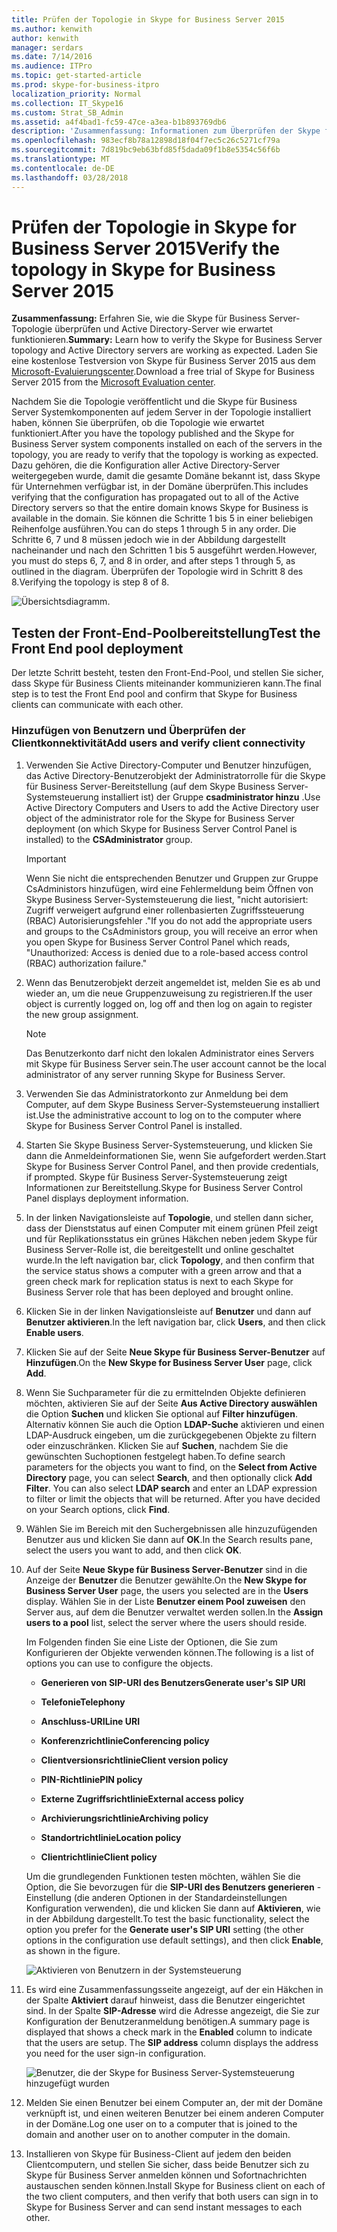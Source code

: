 ```yaml
---
title: Prüfen der Topologie in Skype for Business Server 2015
ms.author: kenwith
author: kenwith
manager: serdars
ms.date: 7/14/2016
ms.audience: ITPro
ms.topic: get-started-article
ms.prod: skype-for-business-itpro
localization_priority: Normal
ms.collection: IT_Skype16
ms.custom: Strat_SB_Admin
ms.assetid: a4f4bad1-fc59-47ce-a3ea-b1b893769db6
description: 'Zusammenfassung: Informationen zum Überprüfen der Skype für Business Server-Topologie und Active Directory-Server wie erwartet funktionieren. Laden Sie eine kostenlose Testversion von Skype für Business Server 2015 aus dem Microsoft Evaluation Center herunter: https://www.microsoft.com/evalcenter/evaluate-skype-for-business-server.'
ms.openlocfilehash: 983ecf8b78a12898d18f04f7ec5c26c5271cf79a
ms.sourcegitcommit: 7d819bc9eb63bfd85f5dada09f1b8e5354c56f6b
ms.translationtype: MT
ms.contentlocale: de-DE
ms.lasthandoff: 03/28/2018
---
```

# <a name="verify-the-topology-in-skype-for-business-server-2015"></a><span data-ttu-id="b9e7c-104">Prüfen der Topologie in Skype for Business Server 2015</span><span class="sxs-lookup"><span data-stu-id="b9e7c-104">Verify the topology in Skype for Business Server 2015</span></span>
 
<span data-ttu-id="b9e7c-105">**Zusammenfassung:** Erfahren Sie, wie die Skype für Business Server-Topologie überprüfen und Active Directory-Server wie erwartet funktionieren.</span><span class="sxs-lookup"><span data-stu-id="b9e7c-105">**Summary:** Learn how to verify the Skype for Business Server topology and Active Directory servers are working as expected.</span></span> <span data-ttu-id="b9e7c-106">Laden Sie eine kostenlose Testversion von Skype für Business Server 2015 aus dem [Microsoft-Evaluierungscenter](https://www.microsoft.com/evalcenter/evaluate-skype-for-business-server).</span><span class="sxs-lookup"><span data-stu-id="b9e7c-106">Download a free trial of Skype for Business Server 2015 from the [Microsoft Evaluation center](https://www.microsoft.com/evalcenter/evaluate-skype-for-business-server).</span></span>
  
<span data-ttu-id="b9e7c-107">Nachdem Sie die Topologie veröffentlicht und die Skype für Business Server Systemkomponenten auf jedem Server in der Topologie installiert haben, können Sie überprüfen, ob die Topologie wie erwartet funktioniert.</span><span class="sxs-lookup"><span data-stu-id="b9e7c-107">After you have the topology published and the Skype for Business Server system components installed on each of the servers in the topology, you are ready to verify that the topology is working as expected.</span></span> <span data-ttu-id="b9e7c-108">Dazu gehören, die die Konfiguration aller Active Directory-Server weitergegeben wurde, damit die gesamte Domäne bekannt ist, dass Skype für Unternehmen verfügbar ist, in der Domäne überprüfen.</span><span class="sxs-lookup"><span data-stu-id="b9e7c-108">This includes verifying that the configuration has propagated out to all of the Active Directory servers so that the entire domain knows Skype for Business is available in the domain.</span></span> <span data-ttu-id="b9e7c-109">Sie können die Schritte 1 bis 5 in einer beliebigen Reihenfolge ausführen.</span><span class="sxs-lookup"><span data-stu-id="b9e7c-109">You can do steps 1 through 5 in any order.</span></span> <span data-ttu-id="b9e7c-110">Die Schritte 6, 7 und 8 müssen jedoch wie in der Abbildung dargestellt nacheinander und nach den Schritten 1 bis 5 ausgeführt werden.</span><span class="sxs-lookup"><span data-stu-id="b9e7c-110">However, you must do steps 6, 7, and 8 in order, and after steps 1 through 5, as outlined in the diagram.</span></span> <span data-ttu-id="b9e7c-111">Überprüfen der Topologie wird in Schritt 8 des 8.</span><span class="sxs-lookup"><span data-stu-id="b9e7c-111">Verifying the topology is step 8 of 8.</span></span>
  
![Übersichtsdiagramm.](../../media/c8698b53-1282-4978-a9a6-ca3f7a778f60.png)
  
## <a name="test-the-front-end-pool-deployment"></a><span data-ttu-id="b9e7c-113">Testen der Front-End-Poolbereitstellung</span><span class="sxs-lookup"><span data-stu-id="b9e7c-113">Test the Front End pool deployment</span></span>

<span data-ttu-id="b9e7c-114">Der letzte Schritt besteht, testen den Front-End-Pool, und stellen Sie sicher, dass Skype für Business Clients miteinander kommunizieren kann.</span><span class="sxs-lookup"><span data-stu-id="b9e7c-114">The final step is to test the Front End pool and confirm that Skype for Business clients can communicate with each other.</span></span> 
  
### <a name="add-users-and-verify-client-connectivity"></a><span data-ttu-id="b9e7c-115">Hinzufügen von Benutzern und Überprüfen der Clientkonnektivität</span><span class="sxs-lookup"><span data-stu-id="b9e7c-115">Add users and verify client connectivity</span></span>

1. <span data-ttu-id="b9e7c-116">Verwenden Sie Active Directory-Computer und Benutzer hinzufügen, das Active Directory-Benutzerobjekt der Administratorrolle für die Skype für Business Server-Bereitstellung (auf dem Skype Business Server-Systemsteuerung installiert ist) der Gruppe **csadministrator hinzu** .</span><span class="sxs-lookup"><span data-stu-id="b9e7c-116">Use Active Directory Computers and Users to add the Active Directory user object of the administrator role for the Skype for Business Server deployment (on which Skype for Business Server Control Panel is installed) to the **CSAdministrator** group.</span></span>
    
    > [!IMPORTANT]
    > <span data-ttu-id="b9e7c-117">Wenn Sie nicht die entsprechenden Benutzer und Gruppen zur Gruppe CsAdministors hinzufügen, wird eine Fehlermeldung beim Öffnen von Skype Business Server-Systemsteuerung die liest, "nicht autorisiert: Zugriff verweigert aufgrund einer rollenbasierten Zugriffssteuerung (RBAC) Autorisierungsfehler ."</span><span class="sxs-lookup"><span data-stu-id="b9e7c-117">If you do not add the appropriate users and groups to the CsAdministors group, you will receive an error when you open Skype for Business Server Control Panel which reads, "Unauthorized: Access is denied due to a role-based access control (RBAC) authorization failure."</span></span> 
  
2. <span data-ttu-id="b9e7c-118">Wenn das Benutzerobjekt derzeit angemeldet ist, melden Sie es ab und wieder an, um die neue Gruppenzuweisung zu registrieren.</span><span class="sxs-lookup"><span data-stu-id="b9e7c-118">If the user object is currently logged on, log off and then log on again to register the new group assignment.</span></span>
    
    > [!NOTE]
    > <span data-ttu-id="b9e7c-119">Das Benutzerkonto darf nicht den lokalen Administrator eines Servers mit Skype für Business Server sein.</span><span class="sxs-lookup"><span data-stu-id="b9e7c-119">The user account cannot be the local administrator of any server running Skype for Business Server.</span></span> 
  
3. <span data-ttu-id="b9e7c-120">Verwenden Sie das Administratorkonto zur Anmeldung bei dem Computer, auf dem Skype Business Server-Systemsteuerung installiert ist.</span><span class="sxs-lookup"><span data-stu-id="b9e7c-120">Use the administrative account to log on to the computer where Skype for Business Server Control Panel is installed.</span></span>
    
4. <span data-ttu-id="b9e7c-121">Starten Sie Skype Business Server-Systemsteuerung, und klicken Sie dann die Anmeldeinformationen Sie, wenn Sie aufgefordert werden.</span><span class="sxs-lookup"><span data-stu-id="b9e7c-121">Start Skype for Business Server Control Panel, and then provide credentials, if prompted.</span></span> <span data-ttu-id="b9e7c-122">Skype für Business Server-Systemsteuerung zeigt Informationen zur Bereitstellung.</span><span class="sxs-lookup"><span data-stu-id="b9e7c-122">Skype for Business Server Control Panel displays deployment information.</span></span>
    
5. <span data-ttu-id="b9e7c-123">In der linken Navigationsleiste auf **Topologie**, und stellen dann sicher, dass der Dienststatus auf einen Computer mit einem grünen Pfeil zeigt und für Replikationsstatus ein grünes Häkchen neben jedem Skype für Business Server-Rolle ist, die bereitgestellt und online geschaltet wurde.</span><span class="sxs-lookup"><span data-stu-id="b9e7c-123">In the left navigation bar, click **Topology**, and then confirm that the service status shows a computer with a green arrow and that a green check mark for replication status is next to each Skype for Business Server role that has been deployed and brought online.</span></span> 
    
6. <span data-ttu-id="b9e7c-124">Klicken Sie in der linken Navigationsleiste auf **Benutzer** und dann auf **Benutzer aktivieren**.</span><span class="sxs-lookup"><span data-stu-id="b9e7c-124">In the left navigation bar, click **Users**, and then click **Enable users**.</span></span> 
    
7. <span data-ttu-id="b9e7c-125">Klicken Sie auf der Seite **Neue Skype für Business Server-Benutzer** auf **Hinzufügen**.</span><span class="sxs-lookup"><span data-stu-id="b9e7c-125">On the **New Skype for Business Server User** page, click **Add**.</span></span>
    
8. <span data-ttu-id="b9e7c-p105">Wenn Sie Suchparameter für die zu ermittelnden Objekte definieren möchten, aktivieren Sie auf der Seite **Aus Active Directory auswählen** die Option **Suchen** und klicken Sie optional auf **Filter hinzufügen**. Alternativ können Sie auch die Option **LDAP-Suche** aktivieren und einen LDAP-Ausdruck eingeben, um die zurückgegebenen Objekte zu filtern oder einzuschränken. Klicken Sie auf **Suchen**, nachdem Sie die gewünschten Suchoptionen festgelegt haben.</span><span class="sxs-lookup"><span data-stu-id="b9e7c-p105">To define search parameters for the objects you want to find, on the **Select from Active Directory** page, you can select **Search**, and then optionally click **Add Filter**. You can also select **LDAP search** and enter an LDAP expression to filter or limit the objects that will be returned. After you have decided on your Search options, click **Find**.</span></span>
    
9. <span data-ttu-id="b9e7c-129">Wählen Sie im Bereich mit den Suchergebnissen alle hinzuzufügenden Benutzer aus und klicken Sie dann auf **OK**.</span><span class="sxs-lookup"><span data-stu-id="b9e7c-129">In the Search results pane, select the users you want to add, and then click **OK**.</span></span>
    
10. <span data-ttu-id="b9e7c-130">Auf der Seite **Neue Skype für Business Server-Benutzer** sind in die Anzeige der **Benutzer** die Benutzer gewählte.</span><span class="sxs-lookup"><span data-stu-id="b9e7c-130">On the **New Skype for Business Server User** page, the users you selected are in the **Users** display.</span></span> <span data-ttu-id="b9e7c-131">Wählen Sie in der Liste **Benutzer einem Pool zuweisen** den Server aus, auf dem die Benutzer verwaltet werden sollen.</span><span class="sxs-lookup"><span data-stu-id="b9e7c-131">In the **Assign users to a pool** list, select the server where the users should reside.</span></span>
    
    <span data-ttu-id="b9e7c-132">Im Folgenden finden Sie eine Liste der Optionen, die Sie zum Konfigurieren der Objekte verwenden können.</span><span class="sxs-lookup"><span data-stu-id="b9e7c-132">The following is a list of options you can use to configure the objects.</span></span>
    
    - <span data-ttu-id="b9e7c-133">**Generieren von SIP-URI des Benutzers**</span><span class="sxs-lookup"><span data-stu-id="b9e7c-133">**Generate user's SIP URI**</span></span>
    
    - <span data-ttu-id="b9e7c-134">**Telefonie**</span><span class="sxs-lookup"><span data-stu-id="b9e7c-134">**Telephony**</span></span>
    
    - <span data-ttu-id="b9e7c-135">**Anschluss-URI**</span><span class="sxs-lookup"><span data-stu-id="b9e7c-135">**Line URI**</span></span>
    
    - <span data-ttu-id="b9e7c-136">**Konferenzrichtlinie**</span><span class="sxs-lookup"><span data-stu-id="b9e7c-136">**Conferencing policy**</span></span>
    
    - <span data-ttu-id="b9e7c-137">**Clientversionsrichtlinie**</span><span class="sxs-lookup"><span data-stu-id="b9e7c-137">**Client version policy**</span></span>
    
    - <span data-ttu-id="b9e7c-138">**PIN-Richtlinie**</span><span class="sxs-lookup"><span data-stu-id="b9e7c-138">**PIN policy**</span></span>
    
    - <span data-ttu-id="b9e7c-139">**Externe Zugriffsrichtlinie**</span><span class="sxs-lookup"><span data-stu-id="b9e7c-139">**External access policy**</span></span>
    
    - <span data-ttu-id="b9e7c-140">**Archivierungsrichtlinie**</span><span class="sxs-lookup"><span data-stu-id="b9e7c-140">**Archiving policy**</span></span>
    
    - <span data-ttu-id="b9e7c-141">**Standortrichtlinie**</span><span class="sxs-lookup"><span data-stu-id="b9e7c-141">**Location policy**</span></span>
    
    - <span data-ttu-id="b9e7c-142">**Clientrichtlinie**</span><span class="sxs-lookup"><span data-stu-id="b9e7c-142">**Client policy**</span></span>
    
    <span data-ttu-id="b9e7c-143">Um die grundlegenden Funktionen testen möchten, wählen Sie die Option, die Sie bevorzugen für die **SIP-URI des Benutzers generieren** -Einstellung (die anderen Optionen in der Standardeinstellungen Konfiguration verwenden), die und klicken Sie dann auf **Aktivieren**, wie in der Abbildung dargestellt.</span><span class="sxs-lookup"><span data-stu-id="b9e7c-143">To test the basic functionality, select the option you prefer for the **Generate user's SIP URI** setting (the other options in the configuration use default settings), and then click **Enable**, as shown in the figure.</span></span>
    
     ![Aktivieren von Benutzern in der Systemsteuerung](../../media/7ee8717d-9a1f-4864-8f45-71071c88878f.png)
  
11. <span data-ttu-id="b9e7c-p107">Es wird eine Zusammenfassungsseite angezeigt, auf der ein Häkchen in der Spalte **Aktiviert** darauf hinweist, dass die Benutzer eingerichtet sind. In der Spalte **SIP-Adresse** wird die Adresse angezeigt, die Sie zur Konfiguration der Benutzeranmeldung benötigen.</span><span class="sxs-lookup"><span data-stu-id="b9e7c-p107">A summary page is displayed that shows a check mark in the **Enabled** column to indicate that the users are setup. The **SIP address** column displays the address you need for the user sign-in configuration.</span></span>
    
     ![Benutzer, die der Skype for Business Server-Systemsteuerung hinzugefügt wurden](../../media/8960548a-8d6d-44c5-bc01-6f9fb11b7588.png)
  
12. <span data-ttu-id="b9e7c-148">Melden Sie einen Benutzer bei einem Computer an, der mit der Domäne verknüpft ist, und einen weiteren Benutzer bei einem anderen Computer in der Domäne.</span><span class="sxs-lookup"><span data-stu-id="b9e7c-148">Log one user on to a computer that is joined to the domain and another user on to another computer in the domain.</span></span>
    
13. <span data-ttu-id="b9e7c-149">Installieren von Skype für Business-Client auf jedem den beiden Clientcomputern, und stellen Sie sicher, dass beide Benutzer sich zu Skype für Business Server anmelden können und Sofortnachrichten austauschen senden können.</span><span class="sxs-lookup"><span data-stu-id="b9e7c-149">Install Skype for Business client on each of the two client computers, and then verify that both users can sign in to Skype for Business Server and can send instant messages to each other.</span></span>
    

